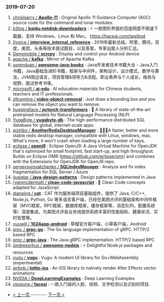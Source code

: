 ### 2019-07-20 
1. [chrislgarry / **Apollo-11**](https://github.com/chrislgarry/Apollo-11) : Original Apollo 11 Guidance Computer (AGC) source code for the command and lunar modules.
1. [b3log / **baidu-netdisk-downloaderx**](https://github.com/b3log/baidu-netdisk-downloaderx) : ⚡️ 一款图形界面的百度网盘不限速下载器，支持 Windows、Linux 和 Mac。 https://hacpai.com/tag/bnd
1. [0voice / **interview_internal_reference**](https://github.com/0voice/interview_internal_reference) : 2019年最新总结，阿里，腾讯，百度，美团，头条等技术面试题目，以及答案，专家出题人分析汇总。
1. [Genymobile / **scrcpy**](https://github.com/Genymobile/scrcpy) : Display and control your Android device
1. [apache / **kafka**](https://github.com/apache/kafka) : Mirror of Apache Kafka
1. [sorenduan / **awesome-java-books**](https://github.com/sorenduan/awesome-java-books) : Java开发者技术书籍大全 - Java入门书籍，Java基础及进阶书籍，框架与中间件，架构设计，设计模式，数学与算法，JVM周边语言，项目管理&领导力&流程，职业素养与个人成长，格局与视野，面试参考书等。
1. [microsoft / **ai-edu**](https://github.com/microsoft/ai-edu) : AI education materials for Chinese students, teachers and IT professionals.
1. [zllrunning / **video-object-removal**](https://github.com/zllrunning/video-object-removal) : Just draw a bounding box and you can remove the object you want to remove.
1. [huggingface / **pytorch-transformers**](https://github.com/huggingface/pytorch-transformers) : 👾 A library of state-of-the-art pretrained models for Natural Language Processing (NLP)
1. [YugaByte / **yugabyte-db**](https://github.com/YugaByte/yugabyte-db) : The high-performance distributed SQL database for global, internet-scale apps.
1. [qishibo / **AnotherRedisDesktopManager**](https://github.com/qishibo/AnotherRedisDesktopManager) : 🚀🚀🚀A faster, better and more stable redis desktop manager, compatible with Linux, windows, mac. What's more, it won't crash when loading a large number of keys.
1. [eclipse / **openj9**](https://github.com/eclipse/openj9) : Eclipse OpenJ9: A Java Virtual Machine for OpenJDK that's optimized for small footprint, fast start-up, and high throughput. Builds on Eclipse OMR (https://github.com/eclipse/omr) and combines with the Extensions for OpenJDK for OpenJ9 repo.
1. [sergeysyrovatchenko / **SQLIndexManager**](https://github.com/sergeysyrovatchenko/SQLIndexManager) : Analyze and fix index fragmentation for SQL Server / Azure
1. [iluwatar / **java-design-patterns**](https://github.com/iluwatar/java-design-patterns) : Design patterns implemented in Java
1. [ryanmcdermott / **clean-code-javascript**](https://github.com/ryanmcdermott/clean-code-javascript) : 🛁 Clean Code concepts adapted for JavaScript
1. [dianping / **cat**](https://github.com/dianping/cat) : CAT 作为服务端项目基础组件，提供了 Java, C/C++, Node.js, Python, Go 等多语言客户端，已经在美团点评的基础架构中间件框架（MVC框架，RPC框架，数据库框架，缓存框架等，消息队列，配置系统等）深度集成，为美团点评各业务线提供系统丰富的性能指标、健康状况、实时告警等。
1. [yuuwill / **1024app-android**](https://github.com/yuuwill/1024app-android) : 草榴官方客户端，小草客户端，Android
1. [grpc / **grpc-go**](https://github.com/grpc/grpc-go) : The Go language implementation of gRPC. HTTP/2 based RPC
1. [grpc / **grpc-java**](https://github.com/grpc/grpc-java) : The Java gRPC implementation. HTTP/2 based RPC
1. [sindresorhus / **awesome-nodejs**](https://github.com/sindresorhus/awesome-nodejs) : ⚡️ Delightful Node.js packages and resources
1. [vugu / **vugu**](https://github.com/vugu/vugu) : Vugu: A modern UI library for Go+WebAssembly (experimental)
1. [airbnb / **lottie-ios**](https://github.com/airbnb/lottie-ios) : An iOS library to natively render After Effects vector animations
1. [NVIDIA / **DeepLearningExamples**](https://github.com/NVIDIA/DeepLearningExamples) : Deep Learning Examples
1. [vipstone / **faceai**](https://github.com/vipstone/faceai) : 一款入门级的人脸、视频、文字检测以及识别的项目. 

- [ < 上一页 ](https://github.com/able8/github-trending-daily-record/blob/master/2019-07-19.md) -------- [ 下一页 > ](https://github.com/able8/github-trending-daily-record/blob/master/2019-07-21.md)